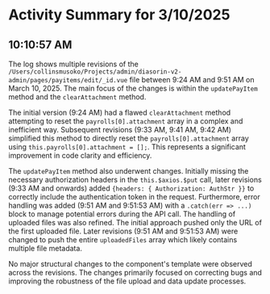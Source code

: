 # Activity Summary for 3/10/2025

## 10:10:57 AM
The log shows multiple revisions of the `/Users/collinsmusoko/Projects/admin/diasorin-v2-admin/pages/payitems/edit/_id.vue` file between 9:24 AM and 9:51 AM on March 10, 2025.  The main focus of the changes is within the `updatePayItem` method and the `clearAttachment` method.

The initial version (9:24 AM) had a flawed `clearAttachment` method attempting to reset the `payrolls[0].attachment` array in a complex and inefficient way.  Subsequent revisions (9:33 AM, 9:41 AM, 9:42 AM) simplified this method to directly reset the `payrolls[0].attachment` array using `this.payrolls[0].attachment = [];`.  This represents a significant improvement in code clarity and efficiency.

The `updatePayItem` method also underwent changes. Initially missing the necessary authorization headers in the `this.$axios.$put` call,  later revisions (9:33 AM and onwards) added `{headers: { Authorization: AuthStr }}` to correctly include the authentication token in the request.  Furthermore, error handling was added (9:51 AM and 9:51:53 AM) with a `.catch(err => ...)` block to manage potential errors during the API call. The handling of uploaded files was also refined.  The initial approach pushed only the URL of the first uploaded file. Later revisions (9:51 AM and 9:51:53 AM) were changed to push the entire `uploadedFiles` array which likely contains multiple file metadata.


No major structural changes to the component's template were observed across the revisions.  The changes primarily focused on correcting bugs and improving the robustness of the file upload and data update processes.
